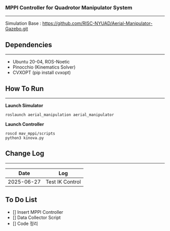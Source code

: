 ### MPPI Controller for Quadrotor Manipulator System ###
---
Simulation Base : https://github.com/RISC-NYUAD/Aerial-Manipulator-Gazebo.git

## Dependencies ##
---
* Ubuntu 20-04, ROS-Noetic
* Pinocchio (Kinematics Solver)
* CVXOPT (pip install cvxopt)

## How To Run ##
---
**Launch Simulator**
```Terminal
roslaunch aerial_manipulation aerial_manipulator
```
**Launch Controller**
```
roscd mav_mppi/scripts
python3 kinova.py
```
## Change Log ##
---
|Date|Log|
|--|--|
|2025-06-27|Test IK Control|


## To Do List ##
- [] Insert MPPI Controller 
- [] Data Collector Script 
- [] Code 정리
 
